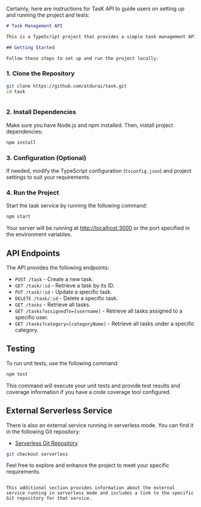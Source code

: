 Certainly, here are instructions for TasK API to guide users on setting up and running the project and tests:

````markdown
# Task Management API

This is a TypeScript project that provides a simple task management API. You can create, retrieve, update, and delete tasks. Tasks have attributes such as title, description, due date, category, and status.

## Getting Started

Follow these steps to set up and run the project locally:
````

### 1. Clone the Repository

```bash
git clone https://github.com/atdurai/task.git
cd task
```
````
````

### 2. Install Dependencies

Make sure you have Node.js and npm installed. Then, install project dependencies:

```bash
npm install
```

### 3. Configuration (Optional)

If needed, modify the TypeScript configuration (`tsconfig.json`) and project settings to suit your requirements.

### 4. Run the Project

Start the task service by running the following command:

```bash
npm start
```

Your server will be running at [http://localhost:3000](http://localhost:3000) or the port specified in the environment variables.

## API Endpoints

The API provides the following endpoints:

- `POST /task` - Create a new task.
- `GET /task/:id` - Retrieve a task by its ID.
- `PUT /task/:id` - Update a specific task.
- `DELETE /task/:id` - Delete a specific task.
- `GET /tasks` - Retrieve all tasks.
- `GET /tasks?assignedTo=[username]` - Retrieve all tasks assigned to a specific user.
- `GET /tasks?category=[categoryName]` - Retrieve all tasks under a specific category.

## Testing

To run unit tests, use the following command:

```bash
npm test
```

This command will execute your unit tests and provide test results and coverage information if you have a code coverage tool configured.

## External Serverless Service

There is also an external service running in serverless mode. You can find it in the following Git repository:

- [Serverless Git Repository](https://github.com/atdurai/task/tree/serverless)

```bash
git checkout serverless
```

Feel free to explore and enhance the project to meet your specific requirements.

```

This additional section provides information about the external service running in serverless mode and includes a link to the specific Git repository for that service.
```
